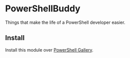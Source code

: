 # PowerShellBuddy

Things that make the life of a PowerShell developer easier. 

## Install

Install this module over [PowerShell Gallery](https://www.powershellgallery.com/packages/PowerShellBuddy).
